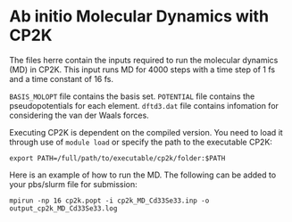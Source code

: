 # Ab initio Molecular Dynamics with CP2K

The files herre contain the inputs required to run the molecular dynamics (MD) in CP2K. This input runs MD for 4000 steps with a time step of 1 fs and a time constant of 16 fs.

`BASIS_MOLOPT` file contains the basis set.
`POTENTIAL` file contains the pseudopotentials for each element.
`dftd3.dat` file contains infomation for considering the van der Waals forces.

Executing CP2K is dependent on the compiled version. You need to load it through use of `module load` or specify the path to the executable CP2K:

`export PATH=/full/path/to/executable/cp2k/folder:$PATH`

Here is an example of how to run the MD. The following can be added to your pbs/slurm file for submission:

`mpirun -np 16 cp2k.popt -i cp2k_MD_Cd33Se33.inp -o output_cp2k_MD_Cd33Se33.log`
